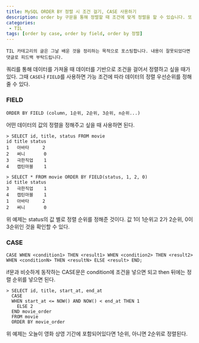 ```yaml
---
title: MySQL ORDER BY 정렬 시 조건 걸기, CASE 사용하기
description: order by 구문을 통해 정렬할 때 조건에 맞게 정렬을 할 수 있습니다. 또 CASE로 원하는 값을 추출할 수 있습니다.
categories:
 - TIL
tags: [order by case, order by field, order by 정렬]
---
```


`TIL 카테고리의 글은 그날 배운 것을 정리하는 목적으로 포스팅합니다. 내용이 잘못되었다면 댓글로 피드백 부탁드립니다.`

쿼리를 통해 데이터를 가져올 때 데이터를 기반으로 조건을 걸어서 정렬하고 싶을 때가 있다. 그때 `CASE`나 `FIELD`를 사용하면 가능 조건에 따라 데이터의 정렬 우선순위를 정해줄 수 있다.

### FIELD

`ORDER BY FIELD (column, 1순위, 2순위, 3순위, n순위...)`

어떤 데이터의 값의 정렬을 정해주고 싶을 때 사용하면 된다. 

```
> SELECT id, title, status FROM movie
id title status 
1	아바타 	2 
2	써니 		 0
3	극한직업	1
4	캡틴마블 	1

> SELECT * FROM movie ORDER BY FIELD(status, 1, 2, 0) 
id title status
3	극한직업	1
4	캡틴마블 	1
1	아바타 	2 
2	써니 		 0
```

위 예제는 status의 값 별로 정렬 순위를 정해준 것이다. 값 1이 1순위고 2가 2순위, 0이 3순위인 것을 확인할 수 있다. 

### CASE

`CASE
    WHEN <condition1> THEN <result1>
    WHEN <condition2> THEN <result2>
    WHEN <conditionN> THEN <resultN>
    ELSE <result>
END;`

if문과 비슷하게 동작하는 CASE문은 condition에 조건을 넣으면 되고 then 뒤에는 정렬 순위를 넣으면 된다.

```
> SELECT id, title, start_at, end_at
  CASE
  WHEN start_at <= NOW() AND NOW() < end_at THEN 1
    ELSE 2
  END movie_order
  FROM movie
  ORDER BY movie_order
```

위 예제는 오늘이 영화 상영 기간에 포함되어있다면 1순위, 아니면 2순위로 정렬된다.
